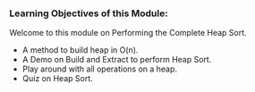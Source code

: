 ### Learning Objectives of this Module:

Welcome to this module on Performing the Complete Heap Sort.

   - A method to build heap in O(n).
   - A Demo on Build and Extract to perform Heap Sort.
   - Play around with all operations on a heap.
   - Quiz on Heap Sort.


